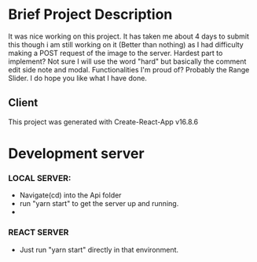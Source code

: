 # Brief Project Description

It was nice working on this project. It has taken me about 4 days to submit this though i am still working on it (Better than nothing) as I had difficulty making a POST request of the image to the server.
Hardest part to implement? Not sure I will use the word "hard" but basically the comment edit side note and modal.
Functionalities I'm proud of? Probably the Range Slider. I do hope you like what I have done.

## Client

This project was generated with Create-React-App v16.8.6

# Development server

### LOCAL SERVER:

- Navigate(cd) into the Api folder
- run "yarn start" to get the server up and running.
-

### REACT SERVER

- Just run "yarn start" directly in that environment.
